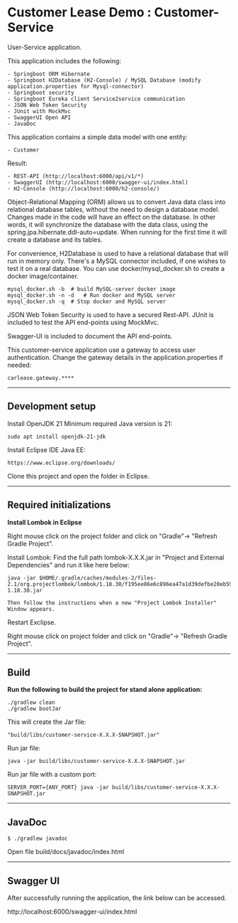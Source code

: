 # Customer Lease Demo : Customer-Service

User-Service application.

This application includes the following:

	- Springboot ORM Hibernate
	- Springboot H2Database (H2-Console) / MySQL Database (modify application.properties for Mysql-connector)
	- Springboot security
	- Springboot Eureka client Service2service communication    
	- JSON Web Token Security
	- JUnit with MockMvc
	- SwaggerUI Open API
	- JavaDoc
 
 This application contains a simple data model with one entity:
 
	- Customer
 
 Result:
 
	- REST-API (http://localhost:6000/api/v1/*)
	- SwaggerUI (http://localhost:6000/swagger-ui/index.html)
	- H2-Console (http://localhost:6000/h2-console/)

Object-Relational Mapping (ORM) allows us to convert Java data class into relational database tables,
without the need to design a database model. Changes made in the code will have an effect on the
database. In other words, it will synchronize the database with the data class, 
using the spring.jpa.hibernate.ddl-auto=update. When running for the first time it will create a database and its tables.

For convenience, H2Database is used to have a relational database that will run in memory only.
There's a MySQL connector included, if one wishes to test it on a real database. You can use docker/mysql_docker.sh to create a docker image/container.

	mysql_docker.sh -b	# build MySQL-server docker image
	mysql_docker.sh -n -d	# Run docker and MySQL server
	mysql_docker.sh -q	# Stop docker and MySQL server

JSON Web Token Security is used to have a secured Rest-API.
JUnit is included to test the API end-points using MockMvc.

Swagger-UI is included to document the API end-points.

This customer-service application use a gateway to access user authentication.
Change the gateway details in the application.properties if needed:

	carlease.gateway.****
_______________________________________________________________________________
## Development setup

Install OpenJDK 21
Minimum required Java version is 21:

    sudo apt install openjdk-21-jdk

Install Eclipse IDE Java EE:
    
    https://www.eclipse.org/downloads/

Clone this project and open the folder in Eclipse.

_______________________________________________________________________________
## Required initializations

**Install Lombok in Eclipse**

Right mouse click on the project folder and click on "Gradle"-> "Refresh Gradle Project".

Install Lombok:
	Find the full path lombok-X.X.X.jar in "Project and External Dependencies" and run it like here below:
	
	java -jar $HOME/.gradle/caches/modules-2/files-2.1/org.projectlombok/lombok/1.18.30/f195ee86e6c896ea47a1d39defbe20eb59cd149d/lombok-1.18.30.jar

	Then follow the instructions when a new "Project Lombok Installer" Window appears.
	
Restart Exclipse.

Right mouse click on project folder and click on "Gradle"-> "Refresh Gradle Project".

_______________________________________________________________________________
## Build

**Run the following to build the project for stand alone application:**

    ./gradlew clean
    ./gradlew bootJar

This will create the Jar file:
    
    "build/libs/customer-service-X.X.X-SNAPSHOT.jar"

Run jar file:

    java -jar build/libs/customer-service-X.X.X-SNAPSHOT.jar
    
Run jar file with a custom port:

    SERVER_PORT={ANY_PORT} java -jar build/libs/customer-service-X.X.X-SNAPSHOT.jar
    
_______________________________________________________________________________
## JavaDoc

	$ ./gradlew javadoc

Open file build/docs/javadoc/index.html
_______________________________________________________________________________
## Swagger UI

After successfully running the application, the link below can be accessed.

http://localhost:6000/swagger-ui/index.html

